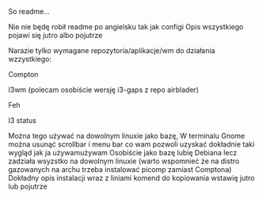 So readme...

Nie nie będę robił readme po angielsku tak jak configi 
Opis wszystkiego pojawi się jutro albo pojutrze

Narazie tylko wymagane repozytoria/aplikacje/wm do działania wzzystkiego:

Compton 

I3wm (polecam osobiście wersję i3-gaps z repo airblader)

Feh

I3 status 

Można tego używać na dowolnym linuxie jako bazę,
W terminalu Gnome można usunąć scrollbar i menu bar co wam pozwoli uzyskać dokładnie taki wygląd jak ja używamużywam
Osobiście jako bazę lubię Debiana lecz zadziała wsyzstko na dowolnym linuxie (warto wspomnieć że na distro gazowanych na archu trzeba instalować picomp zamiast Comptona)
Dokładny opis instalacji wraz z liniami komend do kopiowania wstawię jutro lub pojutrze
